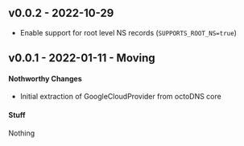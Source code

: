 ## v0.0.2 - 2022-10-29

* Enable support for root level NS records (`SUPPORTS_ROOT_NS=true`)

## v0.0.1 - 2022-01-11 - Moving

#### Nothworthy Changes

* Initial extraction of GoogleCloudProvider from octoDNS core

#### Stuff

Nothing
